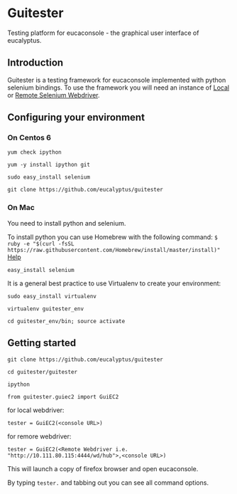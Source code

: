 # Guitester
Testing platform for eucaconsole - the graphical user interface of eucalyptus. 

## Introduction

Guitester is a testing framework for eucaconsole implemented with python selenium bindings. To use the framework you will need an instance of [Local](https://github.com/eucalyptus/guitester/wiki/Launching-local-Selenium-WebDriver-server) or [Remote Selenium Webdriver](https://github.com/eucalyptus/guitester/wiki/Setting-up-Remote-Selenium-Webdriver,-VNC-server-and-Firefox-on-Centos-6).


## Configuring your environment

### On Centos 6

`yum check ipython`

 `yum -y install ipython git`

 `sudo easy_install selenium`

 `git clone https://github.com/eucalyptus/guitester`

### On Mac

You need to install python and selenium. 

To install python you can use Homebrew with the following command:
`$ ruby -e "$(curl -fsSL https://raw.githubusercontent.com/Homebrew/install/master/install)" `
[Help](http://docs.python-guide.org/en/latest/starting/install/osx/)

`easy_install selenium`

It is a general best practice to use Virtualenv to create your environment:

`sudo easy_install virtualenv`

`virtualenv guitester_env`

`cd guitester_env/bin; source activate`





## Getting started

`git clone https://github.com/eucalyptus/guitester`

`cd guitester/guitester`

`ipython`

`from guitester.guiec2 import GuiEC2`

for local webdriver:

`tester = GuiEC2(<console URL>)`

for remore webdriver:

`tester = GuiEC2(<Remote Webdriver i.e. "http://10.111.80.115:4444/wd/hub">,<console URL>)`

This will launch a copy of firefox browser and open eucaconsole.

By typing `tester.` and tabbing out you can see all command options.
